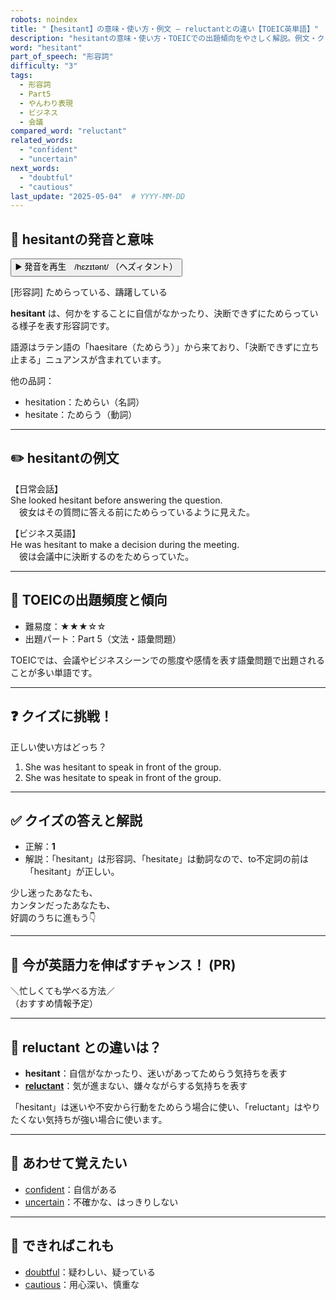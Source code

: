 ```yaml
---
robots: noindex
title: "【hesitant】の意味・使い方・例文 ― reluctantとの違い【TOEIC英単語】"
description: "hesitantの意味・使い方・TOEICでの出題傾向をやさしく解説。例文・クイズ付きでreluctantとの違いもわかりやすく学べます。"
word: "hesitant"
part_of_speech: "形容詞"
difficulty: "3"
tags:
  - 形容詞
  - Part5
  - やんわり表現
  - ビジネス
  - 会議
compared_word: "reluctant"
related_words:
  - "confident"
  - "uncertain"
next_words:
  - "doubtful"
  - "cautious"
last_update: "2025-05-04"  # YYYY-MM-DD
---
```


## 🔰 hesitantの発音と意味

<button class="play-audio" onclick="playTTS('hesitant')">
  <span class="play-audio-main">
    ▶️ 発音を再生　/hɛzɪtənt/
  </span>
  <span class="play-audio-sub">
    （ヘズィタント）
  </span>
</button>

[形容詞] ためらっている、躊躇している

**hesitant** は、何かをすることに自信がなかったり、決断できずにためらっている様子を表す形容詞です。

語源はラテン語の「haesitare（ためらう）」から来ており、「決断できずに立ち止まる」ニュアンスが含まれています。

他の品詞：  
- hesitation：ためらい（名詞）
- hesitate：ためらう（動詞）

---

## ✏️ hesitantの例文

【日常会話】  
She looked hesitant before answering the question.  
　彼女はその質問に答える前にためらっているように見えた。

【ビジネス英語】  
He was hesitant to make a decision during the meeting.  
　彼は会議中に決断するのをためらっていた。

---

## 🎯 TOEICの出題頻度と傾向

- 難易度：★★★☆☆
- 出題パート：Part 5（文法・語彙問題）

TOEICでは、会議やビジネスシーンでの態度や感情を表す語彙問題で出題されることが多い単語です。

---

## ❓ クイズに挑戦！

正しい使い方はどっち？

1. She was hesitant to speak in front of the group.  
2. She was hesitate to speak in front of the group.

---

## ✅ クイズの答えと解説

- 正解：**1**
- 解説：「hesitant」は形容詞、「hesitate」は動詞なので、to不定詞の前は「hesitant」が正しい。

少し迷ったあなたも、  
カンタンだったあなたも、  
好調のうちに進もう👇️

---

## 🚀 今が英語力を伸ばすチャンス！ (PR)

<div class="info-center">
＼忙しくても学べる方法／<br>  
（おすすめ情報予定）
</div>

---

## 🤔  reluctant との違いは？

- **hesitant**：自信がなかったり、迷いがあってためらう気持ちを表す
- **[reluctant](/word/reluctant/)**：気が進まない、嫌々ながらする気持ちを表す

「hesitant」は迷いや不安から行動をためらう場合に使い、「reluctant」はやりたくない気持ちが強い場合に使います。

---

## 🧩 あわせて覚えたい

- [confident](/word/confident/)：自信がある
- [uncertain](/word/uncertain/)：不確かな、はっきりしない

---

## 📖 できればこれも

- [doubtful](/word/doubtful/)：疑わしい、疑っている
- [cautious](/word/cautious/)：用心深い、慎重な

<!-- cvid: aid30_bid30 -->
